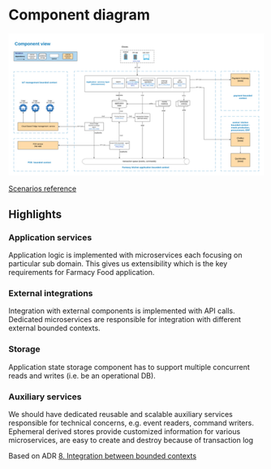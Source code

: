 # Component diagram
!["Component diagram"](./images/farmacy-food-component-diagram.png)

[Scenarios reference](solution-discovery/all-scenarios.md)

## Highlights
### Application services
Application logic is implemented with microservices each focusing on particular sub domain. This gives us extensibility which is the key requirements for Farmacy Food application. 

### External integrations
Integration with external components is implemented with API calls. Dedicated microservices are responsible for integration with different external bounded contexts.

### Storage
Application state storage component has to support multiple concurrent reads and writes (i.e. be an operational DB).

### Auxiliary services 
We should have dedicated reusable and scalable auxiliary services responsible for technical concerns, e.g. event readers, command writers.
Ephemeral derived stores provide customized information for various microservices, are easy to create and destroy because of transaction log

Based on ADR [8. Integration between bounded contexts](../architecture-decisions/0008-integration-between-bounded-contexts.md)